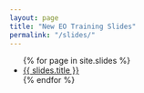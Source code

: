 ```yaml
---
layout: page
title: "New EO Training Slides"
permalink: "/slides/"
---
```


<ul>
  {% for page in site.slides %}
    <li>
      <a href="{{ slides.url }}">{{ slides.title }}</a>
    </li>
  {% endfor %}
</ul>